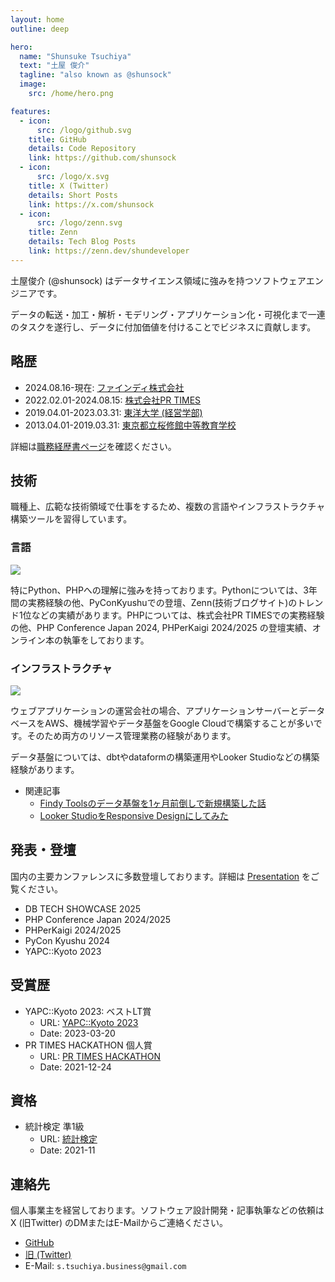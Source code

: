 ```yaml
---
layout: home
outline: deep

hero:
  name: "Shunsuke Tsuchiya"
  text: "土屋 俊介"
  tagline: "also known as @shunsock"
  image:
    src: /home/hero.png

features:
  - icon:
      src: /logo/github.svg
    title: GitHub
    details: Code Repository
    link: https://github.com/shunsock
  - icon:
      src: /logo/x.svg
    title: X (Twitter)
    details: Short Posts
    link: https://x.com/shunsock
  - icon:
      src: /logo/zenn.svg
    title: Zenn
    details: Tech Blog Posts
    link: https://zenn.dev/shundeveloper
---
```



土屋俊介 (@shunsock) はデータサイエンス領域に強みを持つソフトウェアエンジニアです。

データの転送・加工・解析・モデリング・アプリケーション化・可視化まで一連のタスクを遂行し、データに付加価値を付けることでビジネスに貢献します。

## 略歴

- 2024.08.16-現在: [ファインディ株式会社](https://findy.co.jp/)
- 2022.02.01-2024.08.15: [株式会社PR TIMES](https://prtimes.co.jp/)
- 2019.04.01-2023.03.31: [東洋大学 (経営学部)](https://www.toyo.ac.jp/)
- 2013.04.01-2019.03.31: [東京都立桜修館中等教育学校](https://www.metro.ed.jp/oshukan-s/)

詳細は[職務経歴書ページ](/resume/)を確認ください。

## 技術

職種上、広範な技術領域で仕事をするため、複数の言語やインフラストラクチャ構築ツールを習得しています。

### 言語

[![](https://skillicons.dev/icons?i=python,go,php,r,rust)](https://skillicons.dev)

特にPython、PHPへの理解に強みを持っております。Pythonについては、3年間の実務経験の他、PyConKyushuでの登壇、Zenn(技術ブログサイト)のトレンド1位などの実績があります。PHPについては、株式会社PR TIMESでの実務経験の他、PHP Conference Japan 2024, PHPerKaigi 2024/2025 の登壇実績、オンライン本の執筆をしております。

### インフラストラクチャ

[![](https://skillicons.dev/icons?i=aws,gcp,docker,terraform,nix)](https://skillicons.dev)

ウェブアプリケーションの運営会社の場合、アプリケーションサーバーとデータベースをAWS、機械学習やデータ基盤をGoogle Cloudで構築することが多いです。そのため両方のリソース管理業務の経験があります。

データ基盤については、dbtやdataformの構築運用やLooker Studioなどの構築経験があります。

- 関連記事
    - [Findy Toolsのデータ基盤を1ヶ月前倒しで新規構築した話](https://tech.findy.co.jp/entry/findy_tools_data_infrastructure_introduction)
    - [Looker StudioをResponsive Designにしてみた](https://zenn.dev/shundeveloper/articles/312dd6e7ebd457)

## 発表・登壇

国内の主要カンファレンスに多数登壇しております。詳細は [Presentation](/presentation/) をご覧ください。 

- DB TECH SHOWCASE 2025
- PHP Conference Japan 2024/2025
- PHPerKaigi 2024/2025
- PyCon Kyushu 2024
- YAPC::Kyoto 2023

## 受賞歴

- YAPC::Kyoto 2023: ベストLT賞
    - URL: [YAPC::Kyoto 2023](https://yapcjapan.org/2023kyoto/)
    - Date: 2023-03-20
- PR TIMES HACKATHON 個人賞 
    - URL: [PR TIMES HACKATHON](https://www.wantedly.com/projects/796082)
    - Date: 2021-12-24

## 資格

- 統計検定 準1級
    - URL: [統計検定](https://www.toukei-kentei.jp/)
    - Date: 2021-11

## 連絡先

個人事業主を経営しております。ソフトウェア設計開発・記事執筆などの依頼はX (旧Twitter) のDMまたはE-Mailからご連絡ください。

- [GitHub](https://github.com/shunsock)
- [旧 (Twitter)](https://twitter.com/shunsock)
- E-Mail: `s.tsuchiya.business@gmail.com`

